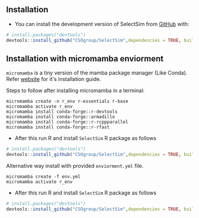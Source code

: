 ## Installation

- You can install the development version of SelectSim from
  [GitHub](https://github.com/CSOgroup/SelectSim) with:

``` r
# install.packages("devtools")
devtools::install_github("CSOgroup/SelectSim",dependencies = TRUE, build_vignettes = TRUE)
```

## Installation with micromamba enviorment


`micromamba` is a tiny version of the mamba package manager (Like Conda). Refer [website](https://mamba.readthedocs.io/en/latest/installation/micromamba-installation.html) for it's installation guide.

Steps to follow after installing micromamba in a terminal:

`micromamba create -n r_env r-essentials r-base`\
`micromamba activate r_env`\
`micromamba install conda-forge::r-devtools`\
`micromamba install conda-forge::armadillo`\
`micromamba install conda-forge::r-rcppparallel`\
`micromamba install conda-forge::r-rfast`

- After this run R and install `SelectSim` R package as follows
``` r
# install.packages("devtools")
devtools::install_github("CSOgroup/SelectSim",dependencies = TRUE, build_vignettes = TRUE)
```

Alternative way install with provided `enviorment.yml` file.

`micromamba create -f env.yml`\
`micromamba activate r_env`
- After this run R and install `SelectSim` R package as follows
``` r
# install.packages("devtools")
devtools::install_github("CSOgroup/SelectSim",dependencies = TRUE, build_vignettes = TRUE)
```

